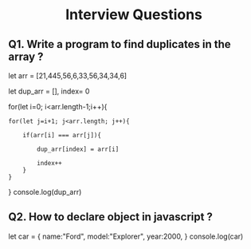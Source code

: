 <h1 align="center"> Interview Questions </h1>

<h2>Q1. Write a program to find duplicates in the array ?</h2>

let arr = [21,445,56,6,33,56,34,34,6]

let dup_arr = [], index= 0

for(let i=0; i<arr.length-1;i++){

    for(let j=i+1; j<arr.length; j++){
    
        if(arr[i] === arr[j]){
        
            dup_arr[index] = arr[i]
            
            index++
        }
    }
}
console.log(dup_arr)

<h2>Q2. How to declare object in javascript ?</h2>

let car = {
    name:"Ford",
    model:"Explorer",
    year:2000,
}
console.log(car)
